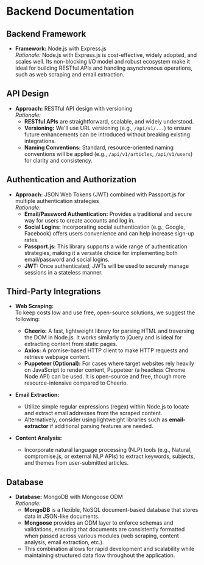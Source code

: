 # Backend Documentation

## Backend Framework
- **Framework:** Node.js with Express.js  
  *Rationale:* Node.js with Express.js is cost-effective, widely adopted, and scales well. Its non-blocking I/O model and robust ecosystem make it ideal for building RESTful APIs and handling asynchronous operations, such as web scraping and email extraction.

## API Design
- **Approach:** RESTful API design with versioning  
  *Rationale:*  
  - **RESTful APIs** are straightforward, scalable, and widely understood.
  - **Versioning:** We'll use URL versioning (e.g., `/api/v1/...`) to ensure future enhancements can be introduced without breaking existing integrations.
  - **Naming Conventions:** Standard, resource-oriented naming conventions will be applied (e.g., `/api/v1/articles`, `/api/v1/users`) for clarity and consistency.

## Authentication and Authorization
- **Approach:** JSON Web Tokens (JWT) combined with Passport.js for multiple authentication strategies  
  *Rationale:*  
  - **Email/Password Authentication:** Provides a traditional and secure way for users to create accounts and log in.  
  - **Social Logins:** Incorporating social authentication (e.g., Google, Facebook) offers users convenience and can help increase sign-up rates.  
  - **Passport.js:** This library supports a wide range of authentication strategies, making it a versatile choice for implementing both email/password and social logins.  
  - **JWT:** Once authenticated, JWTs will be used to securely manage sessions in a stateless manner.

## Third-Party Integrations

- **Web Scraping:**  
  To keep costs low and use free, open-source solutions, we suggest the following:
  - **Cheerio:** A fast, lightweight library for parsing HTML and traversing the DOM in Node.js. It works similarly to jQuery and is ideal for extracting content from static pages.
  - **Axios:** A promise-based HTTP client to make HTTP requests and retrieve webpage content.
  - **Puppeteer (Optional):** For cases where target websites rely heavily on JavaScript to render content, Puppeteer (a headless Chrome Node API) can be used. It is open-source and free, though more resource-intensive compared to Cheerio.
  
- **Email Extraction:**  
  - Utilize simple regular expressions (regex) within Node.js to locate and extract email addresses from the scraped content.  
  - Alternatively, consider using lightweight libraries such as **email-extractor** if additional parsing features are needed.

- **Content Analysis:**  
  - Incorporate natural language processing (NLP) tools (e.g., Natural, compromise.js, or external NLP APIs) to extract keywords, subjects, and themes from user-submitted articles.

## Database
- **Database:** MongoDB with Mongoose ODM  
  *Rationale:*  
  - **MongoDB** is a flexible, NoSQL document-based database that stores data in JSON-like documents.  
  - **Mongoose** provides an ODM layer to enforce schemas and validations, ensuring that documents are consistently formatted when passed across various modules (web scraping, content analysis, email extraction, etc.).  
  - This combination allows for rapid development and scalability while maintaining structured data flow throughout the application.
